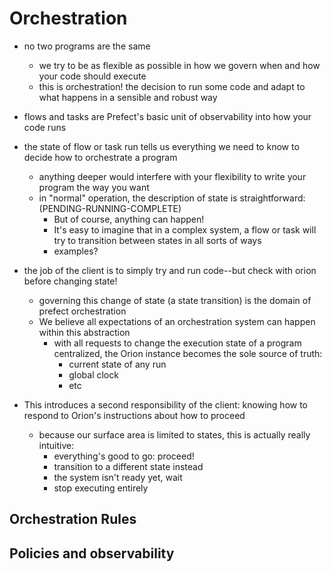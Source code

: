 # Orchestration

- no two programs are the same
    - we try to be as flexible as possible in how we govern when and how your code should execute
    - this is orchestration! the decision to run some code and adapt to what happens in a sensible and robust way

- flows and tasks are Prefect's basic unit of observability into how your code runs
- the state of flow or task run tells us everything we need to know to decide how to orchestrate a program
    - anything deeper would interfere with your flexibility to write your program the way you want
    - in "normal" operation, the description of state is straightforward: (PENDING-RUNNING-COMPLETE)
        - But of course, anything can happen!
        - It's easy to imagine that in a complex system, a flow or task will try to transition between states in all sorts of ways
        - examples?

- the job of the client is to simply try and run code--but check with orion before changing state!
    - governing this change of state (a state transition) is the domain of prefect orchestration
    - We believe all expectations of an orchestration system can happen within this abstraction
        - with all requests to change the execution state of a program centralized, the Orion instance becomes the sole source of truth:
            - current state of any run
            - global clock
            - etc
- This introduces a second responsibility of the client: knowing how to respond to Orion's instructions about how to proceed
    - because our surface area is limited to states, this is actually really intuitive:
        - everything's good to go: proceed!
        - transition to a different state instead
        - the system isn't ready yet, wait
        - stop executing entirely


## Orchestration Rules


## Policies and observability
